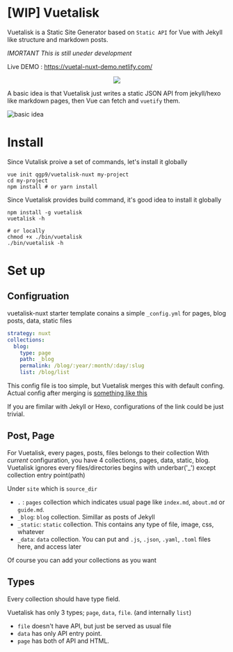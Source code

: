 # [WIP] Vuetalisk

Vuetalisk is a Static Site Generator based on `Static API` for  Vue with Jekyll like structure and markdown posts.

*IMORTANT This is still uneder development*

Live DEMO : https://vuetal-nuxt-demo.netlify.com/

<p align="center"> <img src="http://i.imgur.com/3QUaAyo.png"> </p>

A basic idea is that Vuetalisk just writes a static JSON API from jekyll/hexo like markdown pages,
then Vue can fetch and `vuetify` them.

![basic idea](http://i.imgur.com/VxE4bG4.png)


# Install

Since Vutalisk proive a set of commands, let's install it globally

```
vue init qgp9/vuetalisk-nuxt my-project
cd my-project
npm install # or yarn install
```

Since Vuetalisk provides build command, it's good idea to install it globally
```
npm install -g vuetalisk
vuetalisk -h

# or locally
chmod +x ./bin/vuetalisk
./bin/vuetalisk -h
```

# Set up

## Configruation
vuetalisk-nuxt starter template conains a simple `_config.yml` for pages, blog posts, data, static files
```yaml
strategy: nuxt
collections:
  blog:
    type: page
    path: _blog
    permalink: /blog/:year/:month/:day/:slug
    list: /blog/list
```
This config file is too simple, but Vuetalisk merges this with default confing.
Actual config after merging is [something like this](https://gist.github.com/qgp9/75e59b3ca54f061e61d6512d64766f74)

If you are fimilar with Jekyll or Hexo, configurations of the link could be just trivial.

## Post, Page
For Vuetalisk, every pages, posts, files belongs to their collection
With *current* configuration, you have 4 collections, pages, data, static, blog.
Vuetalisk ignores every files/directories begins with underbar('_') except collection entry point(path)

Under `site` which is `source_dir`
* `.` : `pages` collection which indicates usual page like `index.md`, `about.md` or `guide.md`. 
* `_blog`: `blog` collection. Simillar as posts of Jekyll
* `_static`: `static` collection. This contains any type of file, image, css, whatever
* `_data`: `data` collection. You can put and `.js`, `.json`, `.yaml`, `.toml` files here, and access later

Of course you can add your collections as you want

## Types
Every collection should have type field.

Vuetalisk has only 3 types; `page`, `data`, `file`. (and internally `list`)
* `file` doesn't have API, but just be served as usual file
* `data` has only API entry point.
* `page` has both of API and HTML.
